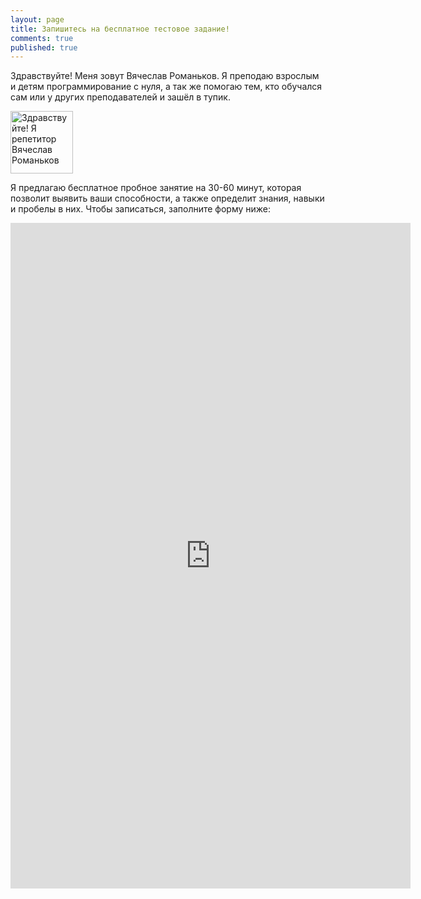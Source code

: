 ```yaml
---
layout: page
title: Запишитесь на бесплатное тестовое задание!
comments: true
published: true
---
```

Здравствуйте! Меня зовут Вячеслав Романьков. Я преподаю взрослым и детям программирование с нуля, а так же помогаю тем, кто обучался сам или у других преподавателей и зашёл в тупик.

<img width = "100px" src="https://vrom1990.ru/images/myphoto.jpg" alt="Здравствуйте! Я репетитор Вячеслав Романьков">

Я предлагаю бесплатное пробное занятие на 30-60 минут, которая позволит выявить ваши способности, а также определит знания, навыки и пробелы в них. Чтобы записаться, заполните форму ниже:

<iframe src="https://docs.google.com/forms/d/e/1FAIpQLScJwC8RqQiZcc2UfhGlAB1N2kb1vTEz59fDEwhoDhus4_vx6Q/viewform?embedded=true" width="640" height="1065" frameborder="0" marginheight="0" marginwidth="0">Загрузка…</iframe>
